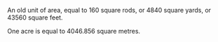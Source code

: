 An old unit of area, equal to $160$ square rods, or $4840$ square yards, or
$43560$ square feet.

One acre is equal to $4046.856$ square metres.
